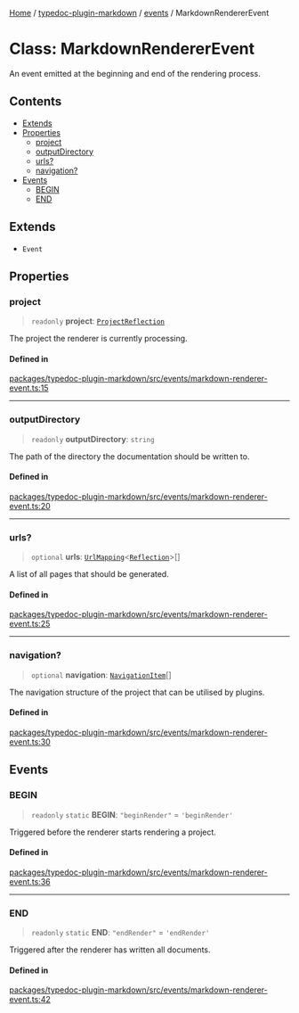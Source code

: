[Home](../../../README.md) / [typedoc-plugin-markdown](../../README.md) / [events](../README.md) / MarkdownRendererEvent

# Class: MarkdownRendererEvent

An event emitted at the beginning and end of the rendering process.

## Contents

* [Extends](#extends)
* [Properties](#properties)
  * [project](#project)
  * [outputDirectory](#outputdirectory)
  * [urls?](#urls)
  * [navigation?](#navigation)
* [Events](#events)
  * [BEGIN](#begin)
  * [END](#end)

## Extends

* `Event`

## Properties

### project

> `readonly` **project**: [`ProjectReflection`](https://typedoc.org/api/classes/Models.ProjectReflection.html)

The project the renderer is currently processing.

#### Defined in

[packages/typedoc-plugin-markdown/src/events/markdown-renderer-event.ts:15](https://github.com/typedoc2md/typedoc-plugin-markdown/blob/main/packages/typedoc-plugin-markdown/src/events/markdown-renderer-event.ts#L15)

***

### outputDirectory

> `readonly` **outputDirectory**: `string`

The path of the directory the documentation should be written to.

#### Defined in

[packages/typedoc-plugin-markdown/src/events/markdown-renderer-event.ts:20](https://github.com/typedoc2md/typedoc-plugin-markdown/blob/main/packages/typedoc-plugin-markdown/src/events/markdown-renderer-event.ts#L20)

***

### urls?

> `optional` **urls**: [`UrlMapping`](../../types/interfaces/UrlMapping.md)\<[`Reflection`](https://typedoc.org/api/classes/Reflection.html)>\[]

A list of all pages that should be generated.

#### Defined in

[packages/typedoc-plugin-markdown/src/events/markdown-renderer-event.ts:25](https://github.com/typedoc2md/typedoc-plugin-markdown/blob/main/packages/typedoc-plugin-markdown/src/events/markdown-renderer-event.ts#L25)

***

### navigation?

> `optional` **navigation**: [`NavigationItem`](../../types/interfaces/NavigationItem.md)\[]

The navigation structure of the project that can be utilised by plugins.

#### Defined in

[packages/typedoc-plugin-markdown/src/events/markdown-renderer-event.ts:30](https://github.com/typedoc2md/typedoc-plugin-markdown/blob/main/packages/typedoc-plugin-markdown/src/events/markdown-renderer-event.ts#L30)

## Events

### BEGIN

> `readonly` `static` **BEGIN**: `"beginRender"` = `'beginRender'`

Triggered before the renderer starts rendering a project.

#### Defined in

[packages/typedoc-plugin-markdown/src/events/markdown-renderer-event.ts:36](https://github.com/typedoc2md/typedoc-plugin-markdown/blob/main/packages/typedoc-plugin-markdown/src/events/markdown-renderer-event.ts#L36)

***

### END

> `readonly` `static` **END**: `"endRender"` = `'endRender'`

Triggered after the renderer has written all documents.

#### Defined in

[packages/typedoc-plugin-markdown/src/events/markdown-renderer-event.ts:42](https://github.com/typedoc2md/typedoc-plugin-markdown/blob/main/packages/typedoc-plugin-markdown/src/events/markdown-renderer-event.ts#L42)
